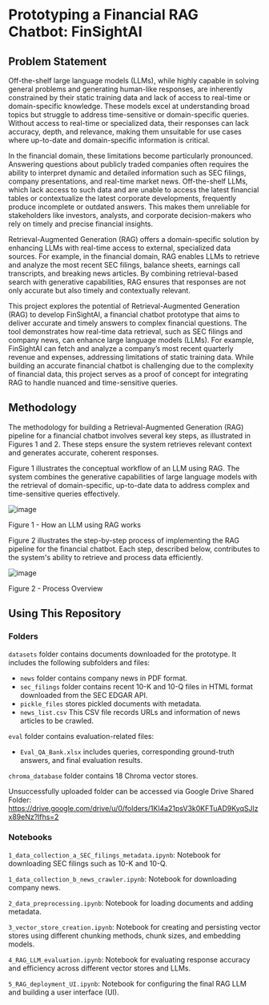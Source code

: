 # Prototyping a Financial RAG Chatbot: FinSightAI
## Problem Statement
Off-the-shelf large language models (LLMs), while highly capable in solving general problems and generating human-like responses, are inherently constrained by their static training data and lack of access to real-time or domain-specific knowledge. These models excel at understanding broad topics but struggle to address time-sensitive or domain-specific queries. Without access to real-time or specialized data, their responses can lack accuracy, depth, and relevance, making them unsuitable for use cases where up-to-date and domain-specific information is critical.

In the financial domain, these limitations become particularly pronounced. Answering questions about publicly traded companies often requires the ability to interpret dynamic and detailed information such as SEC filings, company presentations, and real-time market news. Off-the-shelf LLMs, which lack access to such data and are unable to access the latest financial tables or contextualize the latest corporate developments, frequently produce incomplete or outdated answers. This makes them unreliable for stakeholders like investors, analysts, and corporate decision-makers who rely on timely and precise financial insights.

Retrieval-Augmented Generation (RAG) offers a domain-specific solution by enhancing LLMs with real-time access to external, specialized data sources. For example, in the financial domain, RAG enables LLMs to retrieve and analyze the most recent SEC filings, balance sheets, earnings call transcripts, and breaking news articles. By combining retrieval-based search with generative capabilities, RAG ensures that responses are not only accurate but also timely and contextually relevant.

This project explores the potential of Retrieval-Augmented Generation (RAG) to develop FinSightAI, a financial chatbot prototype that aims to deliver accurate and timely answers to complex financial questions. The tool demonstrates how real-time data retrieval, such as SEC filings and company news, can enhance large language models (LLMs). For example, FinSightAI can fetch and analyze a company’s most recent quarterly revenue and expenses, addressing limitations of static training data. While building an accurate financial chatbot is challenging due to the complexity of financial data, this project serves as a proof of concept for integrating RAG to handle nuanced and time-sensitive queries.

## Methodology
The methodology for building a Retrieval-Augmented Generation (RAG) pipeline for a financial chatbot involves several key steps, as illustrated in Figures 1 and 2. These steps ensure the system retrieves relevant context and generates accurate, coherent responses.

Figure 1 illustrates the conceptual workflow of an LLM using RAG. The system combines the generative capabilities of large language models with the retrieval of domain-specific, up-to-date data to address complex and time-sensitive queries effectively.

![image](https://github.com/user-attachments/assets/0a87c2b4-191a-4cff-81f6-b92eb1c10f07)

Figure 1 - How an LLM using RAG works

Figure 2 illustrates the step-by-step process of implementing the RAG pipeline for the financial chatbot. Each step, described below, contributes to the system's ability to retrieve and process data efficiently.

![image](https://github.com/user-attachments/assets/936bae0a-b62d-4dbb-905e-039a293e4197)

Figure 2 - Process Overview

## Using This Repository
### Folders
```datasets``` folder contains documents downloaded for the prototype. It includes the following subfolders and files:
* ```news``` folder contains company news in PDF format.
* ```sec_filings``` folder contains recent 10-K and 10-Q files in HTML format downloaded from the SEC EDGAR API.
* ```pickle_files``` stores pickled documents with metadata.
* ```news_list.csv``` This CSV file records URLs and information of news articles to be crawled.

```eval``` folder contains evaluation-related files:
* ```Eval_QA_Bank.xlsx``` includes queries, corresponding ground-truth answers, and final evaluation results.

```chroma_database``` folder contains 18 Chroma vector stores.

Unsuccessfully uploaded folder can be accessed via Google Drive Shared Folder: https://drive.google.com/drive/u/0/folders/1Kl4a21psV3k0KFTuAD9KyqSJlzx89eNz?lfhs=2



### Notebooks
```1_data_collection_a_SEC_filings_metadata.ipynb```: Notebook for downloading SEC filings such as 10-K and 10-Q.

```1_data_collection_b_news_crawler.ipynb```: Notebook for downloading company news.

```2_data_preprocessing.ipynb```: Notebook for loading documents and adding metadata.

```3_vector_store_creation.ipynb```: Notebook for creating and persisting vector stores using different chunking methods, chunk sizes, and embedding models.

```4_RAG_LLM_evaluation.ipynb```: Notebook for evaluating response accuracy and efficiency across different vector stores and LLMs.

```5_RAG_deployment_UI.ipynb```: Notebook for configuring the final RAG LLM and building a user interface (UI).



